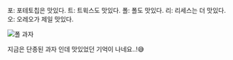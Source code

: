 포: 포테토칩은 맛있다.
트: 트윅스도 맛있다.
폴: 폴도 맛있다.
리: 리세스는 더 맛있다.
오: 오레오가 제일 맛있다.

![폴 과자](https://img.etoday.co.kr/pto_db/2017/12/20171215110659_1164602_600_600.jpg)

지금은 단종된 과자 인데 맛있었던 기억이 나네요..!😅
